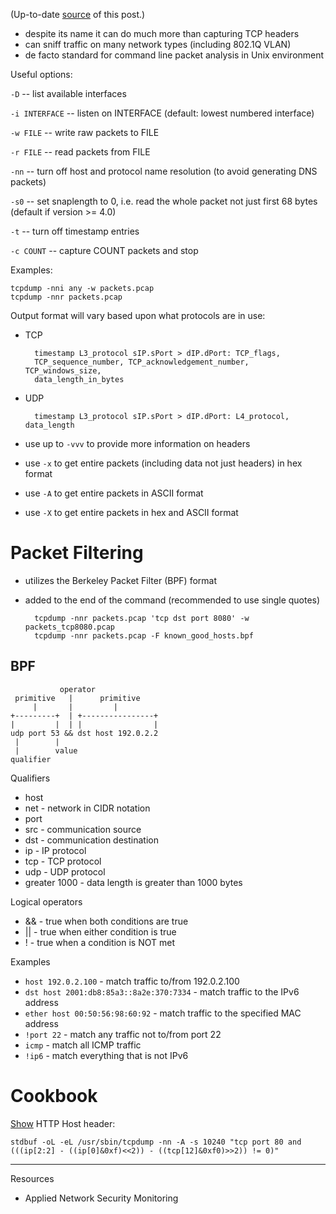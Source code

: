 (Up-to-date
[source](https://github.com/jreisinger/blog/blob/master/posts/tcpdump.md)
of this post.)

* despite its name it can do much more than capturing TCP headers
* can sniff traffic on many network types (including 802.1Q VLAN)
* de facto standard for command line packet analysis in Unix environment

Useful options:

`-D` -- list available interfaces

`-i INTERFACE` -- listen on INTERFACE (default: lowest numbered interface)

`-w FILE` -- write raw packets to FILE

`-r FILE` -- read packets from FILE

`-nn` -- turn off host and protocol name resolution (to avoid generating DNS
packets)

`-s0` -- set snaplength to 0, i.e. read the whole packet not just first 68
bytes (default if version >= 4.0)

`-t` -- turn off timestamp entries

`-c COUNT` -- capture COUNT packets and stop

Examples:

    tcpdump -nni any -w packets.pcap
    tcpdump -nnr packets.pcap

Output format will vary based upon what protocols are in use:

* TCP

        timestamp L3_protocol sIP.sPort > dIP.dPort: TCP_flags,
        TCP_sequence_number, TCP_acknowledgement_number, TCP_windows_size,
        data_length_in_bytes

* UDP

        timestamp L3_protocol sIP.sPort > dIP.dPort: L4_protocol, data_length

* use up to `-vvv` to provide more information on headers
* use `-x` to get entire packets (including data not just headers) in hex format
* use `-A` to get entire packets in ASCII format
* use `-X` to get entire packets in hex and ASCII format

Packet Filtering
================

* utilizes the Berkeley Packet Filter (BPF) format
* added to the end of the command (recommended to use single quotes)

        tcpdump -nnr packets.pcap 'tcp dst port 8080' -w packets_tcp8080.pcap
        tcpdump -nnr packets.pcap -F known_good_hosts.bpf

BPF
---

               operator
     primitive   |      primitive
         |       |         |
    +---------+  | +----------------+
    |         |  | |                |
    udp port 53 && dst host 192.0.2.2
     |        |
     |        value
    qualifier

Qualifiers

* host
* net - network in CIDR notation
* port
* src - communication source
* dst - communication destination
* ip - IP protocol
* tcp - TCP protocol
* udp - UDP protocol
* greater 1000 - data length is greater than 1000 bytes

Logical operators

* && - true when both conditions are true
* || - true when either condition is true
* ! - true when a condition is NOT met

Examples

* `host 192.0.2.100` -  match traffic to/from 192.0.2.100
* `dst host 2001:db8:85a3::8a2e:370:7334` - match traffic to the IPv6 address
* `ether host 00:50:56:98:60:92` - match traffic to the specified MAC address
* `!port 22` - match any traffic not to/from port 22
* `icmp` - match all ICMP traffic
* `!ip6` - match everything that is not IPv6

Cookbook
========

[Show](https://serverfault.com/questions/504431/human-readable-format-for-http-headers-with-tcpdump) HTTP Host header:
```
stdbuf -oL -eL /usr/sbin/tcpdump -nn -A -s 10240 "tcp port 80 and (((ip[2:2] - ((ip[0]&0xf)<<2)) - ((tcp[12]&0xf0)>>2)) != 0)"
```

---

Resources

* Applied Network Security Monitoring
